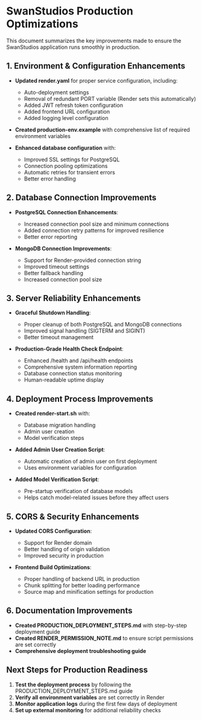 # SwanStudios Production Optimizations

This document summarizes the key improvements made to ensure the SwanStudios application runs smoothly in production.

## 1. Environment & Configuration Enhancements

- **Updated render.yaml** for proper service configuration, including:
  - Auto-deployment settings
  - Removal of redundant PORT variable (Render sets this automatically)
  - Added JWT refresh token configuration
  - Added frontend URL configuration
  - Added logging level configuration

- **Created production-env.example** with comprehensive list of required environment variables

- **Enhanced database configuration** with:
  - Improved SSL settings for PostgreSQL
  - Connection pooling optimizations
  - Automatic retries for transient errors
  - Better error handling

## 2. Database Connection Improvements

- **PostgreSQL Connection Enhancements**:
  - Increased connection pool size and minimum connections
  - Added connection retry patterns for improved resilience
  - Better error reporting

- **MongoDB Connection Improvements**:
  - Support for Render-provided connection string
  - Improved timeout settings
  - Better fallback handling
  - Increased connection pool size

## 3. Server Reliability Enhancements

- **Graceful Shutdown Handling**:
  - Proper cleanup of both PostgreSQL and MongoDB connections
  - Improved signal handling (SIGTERM and SIGINT)
  - Better timeout management

- **Production-Grade Health Check Endpoint**:
  - Enhanced /health and /api/health endpoints
  - Comprehensive system information reporting
  - Database connection status monitoring
  - Human-readable uptime display

## 4. Deployment Process Improvements

- **Created render-start.sh** with:
  - Database migration handling
  - Admin user creation
  - Model verification steps

- **Added Admin User Creation Script**:
  - Automatic creation of admin user on first deployment
  - Uses environment variables for configuration

- **Added Model Verification Script**:
  - Pre-startup verification of database models
  - Helps catch model-related issues before they affect users

## 5. CORS & Security Enhancements

- **Updated CORS Configuration**:
  - Support for Render domain
  - Better handling of origin validation
  - Improved security in production

- **Frontend Build Optimizations**:
  - Proper handling of backend URL in production
  - Chunk splitting for better loading performance
  - Source map and minification settings for production

## 6. Documentation Improvements

- **Created PRODUCTION_DEPLOYMENT_STEPS.md** with step-by-step deployment guide
- **Created RENDER_PERMISSION_NOTE.md** to ensure script permissions are set correctly
- **Comprehensive deployment troubleshooting guide**

## Next Steps for Production Readiness

1. **Test the deployment process** by following the PRODUCTION_DEPLOYMENT_STEPS.md guide
2. **Verify all environment variables** are set correctly in Render
3. **Monitor application logs** during the first few days of deployment
4. **Set up external monitoring** for additional reliability checks
